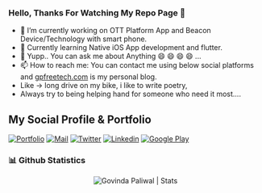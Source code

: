 
### Hello, Thanks For Watching My Repo Page 👋

- 🔭 I’m currently working on OTT Platform App and Beacon Device/Technology with smart phone.
- 🌱 Currently learning Native iOS App development and flutter.
- 💬 Yupp.. You can ask me about Anything 😄 😄 😄 😄 ...
- 📫 How to reach me: You can contact me using below social platforms and [gpfreetech.com](https://gpfreetech.com) is my personal blog.
- Like -> long drive on my bike, i like to write poetry,
- Always try to being helping hand for someone who need it most....


## My Social Profile & Portfolio

[![Portfolio](https://img.shields.io/badge/-My%20Portfolio-black?style=for-the-badge&logo=google-chrome&logoColor=white)](https://govindapaliwal.github.io/)
[![Mail](https://img.shields.io/badge/-Email%20Me-black?style=for-the-badge&logo=gmail)](mailto:gpfreetech@gmail.com)
[![Twitter](https://img.shields.io/badge/-Twitter-black?style=for-the-badge&logo=twitter)](https://twitter.com/govindapaliwal)
[![Linkedin](https://img.shields.io/badge/-LinkedIn-black?style=for-the-badge&logo=Linkedin)](https://www.linkedin.com/in/govinda-paliwal-36a65a38/)
[![Google Play](https://img.shields.io/badge/-Google%20Play-black?style=for-the-badge&logo=google-play)](https://play.google.com/store/apps/dev?id=5136043421363741820)


### 📊 Github Statistics
  <p align="center"> <img src="https://github-readme-stats.vercel.app/api?username=GovindaPaliwal&count_private=true&show_icons=true&include_all_commits=true" alt="Govinda Paliwal | Stats" />
  
 
